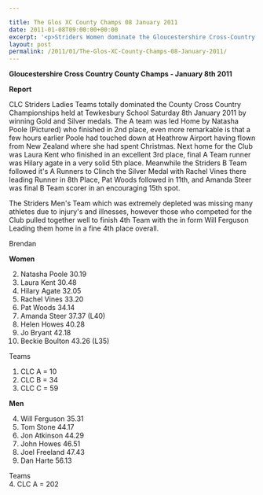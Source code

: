 ```yaml
---

title: The Glos XC County Champs 08 January 2011
date: 2011-01-08T09:00:00+00:00
excerpt: '<p>Striders Women dominate the Gloucestershire Cross-Country County Championship at Tewkesbury School!, Brendan Ward (Club Chairman) Glos XC Champs Photos Report Results</p>'
layout: post
permalink: /2011/01/The-Glos-XC-County-Champs-08-January-2011/
---
```

**Gloucestershire Cross Country County Champs - January 8th 2011**

 

**Report**

CLC Striders Ladies Teams totally dominated the County Cross Country Championships held at Tewkesbury School Saturday 8th January 2011 by winning Gold and Silver medals. The A team was led Home by Natasha Poole (Pictured) who finished in 2nd place, even more remarkable is that a few hours earlier Poole had touched down at Heathrow Airport having flown from New Zealand where she had spent Christmas. Next home for the Club was Laura Kent who finished in an excellent 3rd place, final A Team runner was Hilary agate in a very solid 5th place. Meanwhile the Striders B Team followed it's A Runners to Clinch the Silver Medal with Rachel Vines there leading Runner in 8th Place, Pat Woods followed in 11th, and Amanda Steer was final B Team scorer in an encouraging 15th spot.

The Striders Men's Team which was extremely depleted was missing many athletes due to injury's and illnesses, however those who competed for the Club pulled together well to finish 4th Team with the in form Will Ferguson Leading them home in a fine 4th place overall.

Brendan

**Women**

2. Natasha Poole 30.19  
3. Laura Kent 30.48  
5. Hilary Agate 32.05  
8. Rachel Vines 33.20  
11. Pat Woods 34.14  
15. Amanda Steer 37.37 (L40)  
18. Helen Howes 40.28  
20. Jo Bryant 42.18  
21. Beckie Boulton 43.26 (L35)

Teams  
1. CLC A = 10  
2. CLC B = 34  
5. CLC C = 59

**Men**

4. Will Ferguson 35.31  
29. Tom Stone 44.17  
30. Jon Atkinson 44.29  
42. John Howes 46.51  
43. Joel Freeland 47.43  
54. Dan Harte 56.13

Teams  
4. CLC A = 202